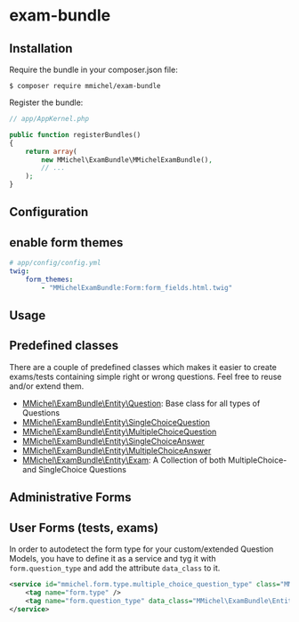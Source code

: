 # exam-bundle

Installation
------------
Require the bundle in your composer.json file:

```
$ composer require mmichel/exam-bundle
```

Register the bundle:

``` php
// app/AppKernel.php

public function registerBundles()
{
    return array(
        new MMichel\ExamBundle\MMichelExamBundle(),
        // ...
    );
}
```

Configuration
------------
## enable form themes
```yml
# app/config/config.yml
twig:
    form_themes:
        - "MMichelExamBundle:Form:form_fields.html.twig"
```

Usage
------------
## Predefined classes
There are a couple of predefined classes which makes it easier to create exams/tests containing simple right or wrong questions. Feel free to reuse and/or extend them.

- [MMichel\ExamBundle\Entity\Question](/Entity/Question.php): Base class for all types of Questions
- [MMichel\ExamBundle\Entity\SingleChoiceQuestion](/Entity/SingleChoiceQuestion.php)
- [MMichel\ExamBundle\Entity\MultipleChoiceQuestion](/Entity/MultipleChoiceQuestion.php)
- [MMichel\ExamBundle\Entity\SingleChoiceAnswer](/Entity/SingleChoiceAnswer.php)
- [MMichel\ExamBundle\Entity\MultipleChoiceAnswer](/Entity/MultipleChoiceAnswer.php)
- [MMichel\ExamBundle\Entity\Exam](/Entity/Exam.php): A Collection of both MultipleChoice- and SingleChoice Questions

## Administrative Forms


## User Forms (tests, exams)
In order to autodetect the form type for your custom/extended Question Models, you have to define it as a service and tyg it with `form.question_type` and add the attribute `data_class` to it.

```xml
<service id="mmichel.form.type.multiple_choice_question_type" class="MMichel\ExamBundle\Form\MultipleChoiceQuestionType">
    <tag name="form.type" />
    <tag name="form.question_type" data_class="MMichel\ExamBundle\Entity\MultipleChoiceQuestion" />
</service>
```
